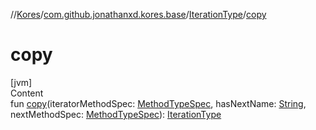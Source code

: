 //[Kores](../../index.md)/[com.github.jonathanxd.kores.base](../index.md)/[IterationType](index.md)/[copy](copy.md)



# copy  
[jvm]  
Content  
fun [copy](copy.md)(iteratorMethodSpec: [MethodTypeSpec](../../com.github.jonathanxd.kores.common/-method-type-spec/index.md), hasNextName: [String](https://kotlinlang.org/api/latest/jvm/stdlib/kotlin/-string/index.html), nextMethodSpec: [MethodTypeSpec](../../com.github.jonathanxd.kores.common/-method-type-spec/index.md)): [IterationType](index.md)  



